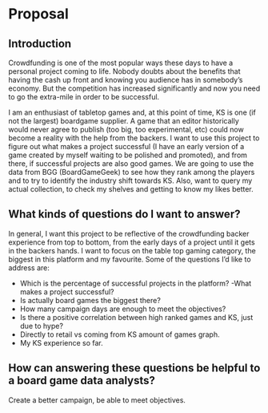 # Proposal

## Introduction
Crowdfunding is one of the most popular ways these days to have a personal project coming to life. Nobody doubts about the benefits that having the cash up front and knowing you audience has in somebody’s economy. But the competition has increased significantly and now you need to go the extra-mile in order to be successful.

I am an enthusiast of tabletop games and, at this point of time, KS is one (if not the largest) boardgame supplier. A game that an editor historically would never agree to publish (too big, too experimental, etc) could now become a reality with the help from the backers. I want to use this project to figure out what makes a project successful (I have an early version of a game created by myself waiting to be polished and promoted), and from there, if successful projects are also good games. We are going to use the data from BGG (BoardGameGeek) to see how they rank among the players and to try to identify the industry shift towards KS. Also, want to query my actual collection, to check my shelves and getting to know my likes better.

## What kinds of questions do I want to answer?

In general, I want this project to be reflective of the crowdfunding backer experience from top to bottom, from the early days of a project until it gets in the backers hands. I want to  focus on the table top gaming category, the biggest in this platform and my favourite. Some of the questions I’d like to address are:

- Which is the percentage of successful projects in the platform?
-What makes a project successful?
- Is actually board games the biggest there?
- How many campaign days are enough to meet the objectives?
- Is there a positive correlation between high ranked games and KS, just due to hype?
- Directly to retail vs coming from KS amount of games graph.
- My KS experience so far.

## How can answering these questions be helpful to a board game data analysts?
Create a better campaign, be able to meet objectives.
